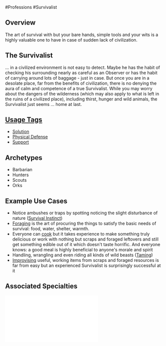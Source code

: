 #Professions #Survivalist
## Overview
The art of survival with but your bare hands, simple tools and your wits is a highly valuable one to have in case of sudden lack of civilization.

## The Survivalist
... in a civilized environment is not easy to detect. Maybe he has the habit of checking his surrounding nearly as careful as an Observer or has the habit of carrying around lots of baggage - just in case. But once you are in a desolate place, far from the benefits of civilization, there is no denying the aura of calm and competence of a true Survivalist. While you may worry about the dangers of the wilderness (which may also apply to what is left in the ruins of a civilized place), including thirst, hunger and wild animals, the Survivalist just seems ... home at last.

## [Usage Tags](/SkillSystem/Usage%20Tag.md)
- [Solution](/SkillSystem/Tags/Solution.md)
- [Physical Defense](/SkillSystem/Tags/Physical%20Defense.md)
- [Support](/SkillSystem/Tags/Support.md)

## Archetypes 
- Barbarian
- Hunters
- Scouts
- Orks

## Example Use Cases
- Notice ambushes or traps by spotting noticing the slight disturbance of nature ([Survival Instinct](/SkillSystem/Specialties/Survival%20Instinct.md))
- [Foraging](/SkillSystem/Specialties/Forage.md) is the art of procuring the things to satisfy the basic needs of survival: food, water, shelter, warmth.
- Everyone can [cook](/SkillSystem/Specialties/Cooking.md) but it takes experience to make something truly delicious or work with nothing but scraps and foraged leftovers and still get something edible out of it which doesn't taste horrific. And everyone knows: a good meal is highly beneficial to anyone's morale and spirit
- Handling, wrangling and even riding all kinds of wild beasts ([Taming](/SkillSystem/Specialties/Taming.md))
- [Improvising](/SkillSystem/Specialties/Improvise.md) useful, working items from scraps and foraged resources is far from easy but an experienced Survivalist is surprisingly successful at it 

## Associated Specialties
![](</SkillSystem/Specialties/Survivalist Specialties.md>)